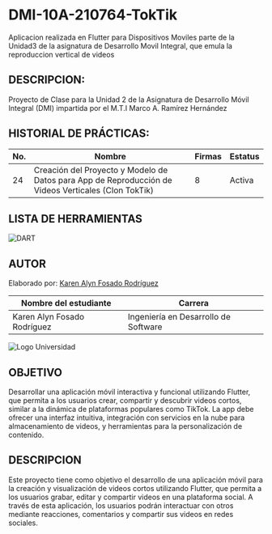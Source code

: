 # DMI-10A-210764-TokTik
Aplicacion realizada en Flutter para Dispositivos Moviles parte de la Unidad3 de la asignatura de Desarrollo Movil Integral, que emula la reproduccion vertical de videos
## DESCRIPCION:

Proyecto de Clase para la Unidad 2 de la Asignatura de Desarrollo Móvil Integral (DMI) impartida
por el M.T.I Marco A. Ramírez Hernández

## HISTORIAL DE PRÁCTICAS:
| No. | Nombre                                                  | Firmas | Estatus |
|-----|---------------------------------------------------------|-------------|---------|
| 24  | Creación del Proyecto y Modelo de Datos para App de Reproducción de Videos Verticales (Clon TokTik)      | 8           | Activa  |


## LISTA DE HERRAMIENTAS
![DART](https://img.shields.io/badge/Dart-0175C2?style=for-the-badge&logo=dart&logoColor=white)

## AUTOR
Elaborado por: [Karen Alyn Fosado Rodríguez](https://github.com/KarenFosado)

| Nombre del estudiante          |  Carrera|
|---------------------------------|----------------------------|
| Karen Alyn Fosado Rodríguez                        | Ingeniería en Desarrollo de Software |

![Logo Universidad](https://github.com/user-attachments/assets/f0c4f5fc-173d-4ee0-b9ee-023ca1fe3ea9)


## OBJETIVO 
Desarrollar una aplicación móvil interactiva y funcional utilizando Flutter, que permita a los usuarios crear, compartir y descubrir videos cortos, similar a la dinámica de plataformas populares como TikTok. La app debe ofrecer una interfaz intuitiva, integración con servicios en la nube para almacenamiento de videos, y herramientas para la personalización de contenido.


## DESCRIPCION 

Este proyecto tiene como objetivo el desarrollo de una aplicación móvil para la creación y visualización de videos cortos utilizando Flutter, que permita a los usuarios grabar, editar y compartir videos en una plataforma social. A través de esta aplicación, los usuarios podrán interactuar con otros mediante reacciones, comentarios y compartir sus videos en redes sociales.
